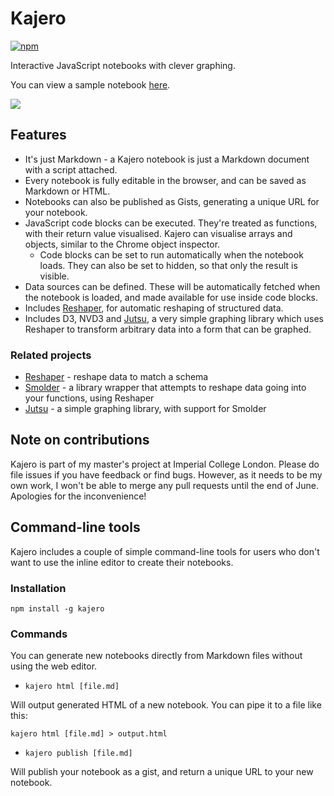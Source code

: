 # Kajero

[![npm](https://img.shields.io/npm/v/kajero.svg?maxAge=2592000)](https://www.npmjs.com/package/kajero)

Interactive JavaScript notebooks with clever graphing.

You can view a sample notebook [here](http://www.joelotter.com/kajero).

![](https://raw.githubusercontent.com/JoelOtter/kajero/master/doc/screenshot.png)

## Features

- It's just Markdown - a Kajero notebook is just a Markdown document with a script attached.
- Every notebook is fully editable in the browser, and can be saved as Markdown or HTML.
- Notebooks can also be published as Gists, generating a unique URL for your notebook.
- JavaScript code blocks can be executed. They're treated as functions, with their return value visualised. Kajero can visualise arrays and objects, similar to the Chrome object inspector.
    - Code blocks can be set to run automatically when the notebook loads. They can also be set to hidden, so that only the result is visible.
- Data sources can be defined. These will be automatically fetched when the notebook is loaded, and made available for use inside code blocks.
- Includes [Reshaper](https://github.com/JoelOtter/reshaper), for automatic reshaping of structured data.
- Includes D3, NVD3 and [Jutsu](https://github.com/JoelOtter/jutsu), a very simple graphing library which uses Reshaper to transform arbitrary data into a form that can be graphed.

### Related projects

- [Reshaper](https://github.com/JoelOtter/reshaper) - reshape data to match a schema
- [Smolder](https://github.com/JoelOtter/smolder) - a library wrapper that attempts to reshape data going into your functions, using Reshaper
- [Jutsu](https://github.com/JoelOtter/jutsu) - a simple graphing library, with support for Smolder

## Note on contributions

Kajero is part of my master's project at Imperial College London. Please do file issues if you have feedback or find bugs. However, as it needs to be my own work, I won't be able to merge any pull requests until the end of June. Apologies for the inconvenience!

## Command-line tools

Kajero includes a couple of simple command-line tools for users who don't want to use the inline editor to create their notebooks.

### Installation

`npm install -g kajero`

### Commands

You can generate new notebooks directly from Markdown files without using the web editor.

- `kajero html [file.md]`

Will output generated HTML of a new notebook. You can pipe it to a file like this:

`kajero html [file.md] > output.html`

- `kajero publish [file.md]`

Will publish your notebook as a gist, and return a unique URL to your new notebook.
